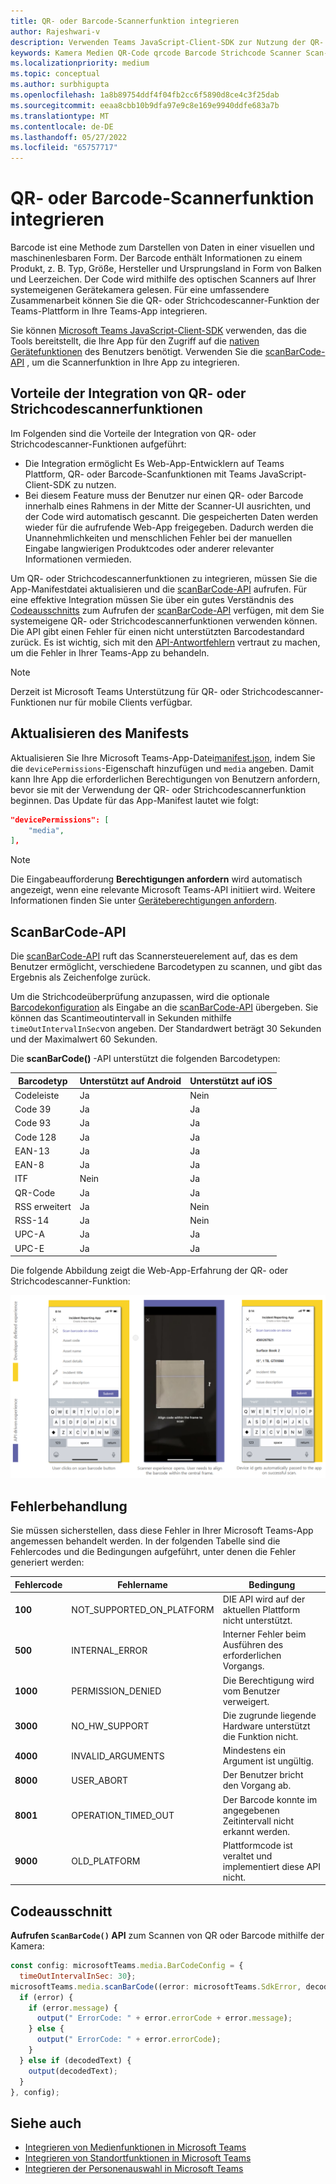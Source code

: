 ```yaml
---
title: QR- oder Barcode-Scannerfunktion integrieren
author: Rajeshwari-v
description: Verwenden Teams JavaScript-Client-SDK zur Nutzung der QR- oder Strichcodescannerfunktion
keywords: Kamera Medien QR-Code qrcode Barcode Strichcode Scanner Scan-Funktionen native Geräteberechtigungen
ms.localizationpriority: medium
ms.topic: conceptual
ms.author: surbhigupta
ms.openlocfilehash: 1a8b89754ddf4f04fb2cc6f5890d8ce4c3f25dab
ms.sourcegitcommit: eeaa8cbb10b9dfa97e9c8e169e9940ddfe683a7b
ms.translationtype: MT
ms.contentlocale: de-DE
ms.lasthandoff: 05/27/2022
ms.locfileid: "65757717"
---
```

# <a name="integrate-qr-or-barcode-scanner-capability"></a>QR- oder Barcode-Scannerfunktion integrieren

Barcode ist eine Methode zum Darstellen von Daten in einer visuellen und maschinenlesbaren Form. Der Barcode enthält Informationen zu einem Produkt, z. B. Typ, Größe, Hersteller und Ursprungsland in Form von Balken und Leerzeichen. Der Code wird mithilfe des optischen Scanners auf Ihrer systemeigenen Gerätekamera gelesen. Für eine umfassendere Zusammenarbeit können Sie die QR- oder Strichcodescanner-Funktion der Teams-Plattform in Ihre Teams-App integrieren.

Sie können [Microsoft Teams JavaScript-Client-SDK](/javascript/api/overview/msteams-client?view=msteams-client-js-latest&preserve-view=true) verwenden, das die Tools bereitstellt, die Ihre App für den Zugriff auf die [nativen Gerätefunktionen](native-device-permissions.md) des Benutzers benötigt. Verwenden Sie die [scanBarCode-API](/javascript/api/@microsoft/teams-js/microsoftteams.media?view=msteams-client-js-latest&preserve-view=true#scanBarCode__error__SdkError__decodedText__string_____void__BarCodeConfig_) , um die Scannerfunktion in Ihre App zu integrieren.

## <a name="advantage-of-integrating-qr-or-barcode-scanner-capability"></a>Vorteile der Integration von QR- oder Strichcodescannerfunktionen

Im Folgenden sind die Vorteile der Integration von QR- oder Strichcodescanner-Funktionen aufgeführt:

* Die Integration ermöglicht Es Web-App-Entwicklern auf Teams Plattform, QR- oder Barcode-Scanfunktionen mit Teams JavaScript-Client-SDK zu nutzen.
* Bei diesem Feature muss der Benutzer nur einen QR- oder Barcode innerhalb eines Rahmens in der Mitte der Scanner-UI ausrichten, und der Code wird automatisch gescannt. Die gespeicherten Daten werden wieder für die aufrufende Web-App freigegeben. Dadurch werden die Unannehmlichkeiten und menschlichen Fehler bei der manuellen Eingabe langwierigen Produktcodes oder anderer relevanter Informationen vermieden.

Um QR- oder Strichcodescannerfunktionen zu integrieren, müssen Sie die App-Manifestdatei aktualisieren und die [scanBarCode-API](/javascript/api/@microsoft/teams-js/microsoftteams.media?view=msteams-client-js-latest&preserve-view=true#scanBarCode__error__SdkError__decodedText__string_____void__BarCodeConfig_) aufrufen. Für eine effektive Integration müssen Sie über ein gutes Verständnis des [Codeausschnitts](#code-snippet) zum Aufrufen der [scanBarCode-API](/javascript/api/@microsoft/teams-js/microsoftteams.media?view=msteams-client-js-latest&preserve-view=true#scanBarCode__error__SdkError__decodedText__string_____void__BarCodeConfig_) verfügen, mit dem Sie systemeigene QR- oder Strichcodescannerfunktionen verwenden können. Die API gibt einen Fehler für einen nicht unterstützten Barcodestandard zurück.
Es ist wichtig, sich mit den [API-Antwortfehlern](#error-handling) vertraut zu machen, um die Fehler in Ihrer Teams-App zu behandeln.

> [!NOTE]
> Derzeit ist Microsoft Teams Unterstützung für QR- oder Strichcodescanner-Funktionen nur für mobile Clients verfügbar.

## <a name="update-manifest"></a>Aktualisieren des Manifests

Aktualisieren Sie Ihre Microsoft Teams-App-Datei[manifest.json](../../resources/schema/manifest-schema.md#devicepermissions), indem Sie die `devicePermissions`-Eigenschaft hinzufügen und `media` angeben. Damit kann Ihre App die erforderlichen Berechtigungen von Benutzern anfordern, bevor sie mit der Verwendung der QR- oder Strichcodescannerfunktion beginnen. Das Update für das App-Manifest lautet wie folgt:

``` json
"devicePermissions": [
    "media",
],
```

> [!NOTE]
> Die Eingabeaufforderung **Berechtigungen anfordern** wird automatisch angezeigt, wenn eine relevante Microsoft Teams-API initiiert wird. Weitere Informationen finden Sie unter [Geräteberechtigungen anfordern](native-device-permissions.md).

## <a name="scanbarcode-api"></a>ScanBarCode-API

Die [scanBarCode-API](/javascript/api/@microsoft/teams-js/microsoftteams.media?view=msteams-client-js-latest&preserve-view=true#scanBarCode__error__SdkError__decodedText__string_____void__BarCodeConfig_) ruft das Scannersteuerelement auf, das es dem Benutzer ermöglicht, verschiedene Barcodetypen zu scannen, und gibt das Ergebnis als Zeichenfolge zurück.

Um die Strichcodeüberprüfung anzupassen, wird die optionale [Barcodekonfiguration](/javascript/api/@microsoft/teams-js/microsoftteams.media.barcodeconfig?view=msteams-client-js-latest&preserve-view=true) als Eingabe an die [scanBarCode-API](/javascript/api/@microsoft/teams-js/microsoftteams.media?view=msteams-client-js-latest&preserve-view=true#scanBarCode__error__SdkError__decodedText__string_____void__BarCodeConfig_) übergeben. Sie können das Scantimeoutintervall in Sekunden mithilfe `timeOutIntervalInSec`von angeben. Der Standardwert beträgt 30 Sekunden und der Maximalwert 60 Sekunden.

Die **scanBarCode()** -API unterstützt die folgenden Barcodetypen:

| Barcodetyp | Unterstützt auf Android | Unterstützt auf iOS |
| ---------- | ---------- | ------------ |
| Codeleiste | Ja | Nein |
| Code 39 | Ja | Ja |
| Code 93 | Ja | Ja |
| Code 128 | Ja | Ja |
| EAN-13 | Ja | Ja |
| EAN-8 | Ja | Ja |
| ITF | Nein | Ja |
| QR-Code | Ja | Ja |
| RSS erweitert | Ja | Nein |
| RSS-14 | Ja | Nein |
| UPC-A | Ja | Ja |
| UPC-E | Ja | Ja |

Die folgende Abbildung zeigt die Web-App-Erfahrung der QR- oder Strichcodescanner-Funktion:

![Web-App-Erfahrung für QR- oder Strichcodescanner-Funktionen](../../assets/images/tabs/qr-barcode-scanner-capability.png)

## <a name="error-handling"></a>Fehlerbehandlung

Sie müssen sicherstellen, dass diese Fehler in Ihrer Microsoft Teams-App angemessen behandelt werden. In der folgenden Tabelle sind die Fehlercodes und die Bedingungen aufgeführt, unter denen die Fehler generiert werden:

|Fehlercode |  Fehlername     | Bedingung|
| --------- | --------------- | -------- |
| **100** | NOT_SUPPORTED_ON_PLATFORM | DIE API wird auf der aktuellen Plattform nicht unterstützt.|
| **500** | INTERNAL_ERROR | Interner Fehler beim Ausführen des erforderlichen Vorgangs.|
| **1000** | PERMISSION_DENIED |Die Berechtigung wird vom Benutzer verweigert.|
| **3000** | NO_HW_SUPPORT | Die zugrunde liegende Hardware unterstützt die Funktion nicht.|
| **4000** | INVALID_ARGUMENTS | Mindestens ein Argument ist ungültig.|
| **8000** | USER_ABORT |Der Benutzer bricht den Vorgang ab.|
| **8001** | OPERATION_TIMED_OUT | Der Barcode konnte im angegebenen Zeitintervall nicht erkannt werden.|
| **9000** | OLD_PLATFORM | Plattformcode ist veraltet und implementiert diese API nicht.|

## <a name="code-snippet"></a>Codeausschnitt

**Aufrufen `ScanBarCode()` API** zum Scannen von QR oder Barcode mithilfe der Kamera:

```javascript
const config: microsoftTeams.media.BarCodeConfig = {
  timeOutIntervalInSec: 30};
microsoftTeams.media.scanBarCode((error: microsoftTeams.SdkError, decodedText: string) => {
  if (error) {
    if (error.message) {
      output(" ErrorCode: " + error.errorCode + error.message);
    } else {
      output(" ErrorCode: " + error.errorCode);
    }
  } else if (decodedText) {
    output(decodedText);
  }
}, config);
```

## <a name="see-also"></a>Siehe auch

* [Integrieren von Medienfunktionen in Microsoft Teams](mobile-camera-image-permissions.md)
* [Integrieren von Standortfunktionen in Microsoft Teams](location-capability.md)
* [Integrieren der Personenauswahl in Microsoft Teams](people-picker-capability.md)
